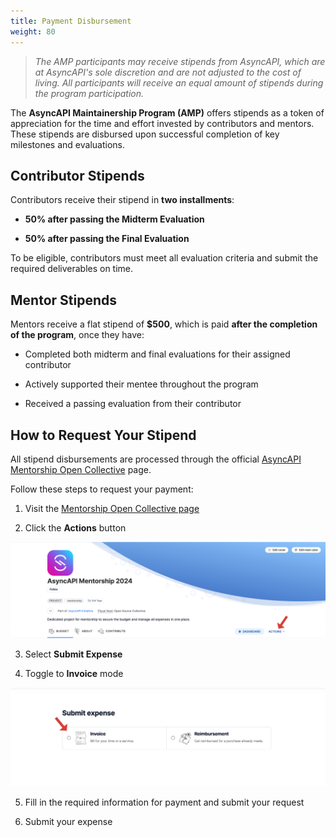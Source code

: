 ```yaml
---
title: Payment Disbursement
weight: 80
---
```


>_The AMP participants may receive stipends from AsyncAPI, which are at AsyncAPI's sole discretion and are not adjusted to the cost of living. All participants will receive an equal amount of stipends during the program participation._

The **AsyncAPI Maintainership Program (AMP)** offers stipends as a token of appreciation for the time and effort invested by contributors and mentors. These stipends are disbursed upon successful completion of key milestones and evaluations.
## Contributor Stipends

Contributors receive their stipend in **two installments**:

- **50% after passing the Midterm Evaluation**

- **50% after passing the Final Evaluation**

To be eligible, contributors must meet all evaluation criteria and submit the required deliverables on time.

## Mentor Stipends

Mentors receive a flat stipend of **$500**, which is paid **after the completion of the program**, once they have:

- Completed both midterm and final evaluations for their assigned contributor

- Actively supported their mentee throughout the program

- Received a passing evaluation from their contributor

## How to Request Your Stipend

All stipend disbursements are processed through the official [AsyncAPI Mentorship Open Collective](https://opencollective.com/asyncapi/projects/asyncapi-mentorship) page.

Follow these steps to request your payment:

1. Visit the [Mentorship Open Collective page](https://opencollective.com/asyncapi/projects/asyncapi-mentorship)
   
2. Click the **Actions** button

![Open Collective Actions Tab](../../../../assets/open-collective-action.png)

3. Select **Submit Expense**

4. Toggle to **Invoice** mode

![Open Collective Actions Tab](../../../../assets/open-collective-invoice.png)

5. Fill in the required information for payment and submit your request

6. Submit your expense